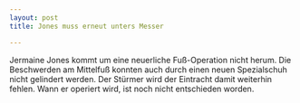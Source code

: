 ```yaml
---
layout: post
title: Jones muss erneut unters Messer

---
```


Jermaine Jones kommt um eine neuerliche Fuß-Operation nicht herum. Die Beschwerden am Mittelfuß konnten auch durch einen neuen Spezialschuh nicht gelindert werden. Der Stürmer wird der Eintracht damit weiterhin fehlen. Wann er operiert wird, ist noch nicht entschieden worden.


